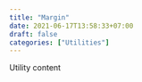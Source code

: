 ```yaml
---
title: "Margin"
date: 2021-06-17T13:58:33+07:00
draft: false
categories: ["Utilities"]
---
```


Utility content